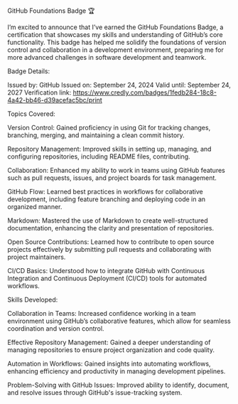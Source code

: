 GitHub Foundations Badge 🏆

I’m excited to announce that I’ve earned the GitHub Foundations Badge, a certification that showcases my skills and understanding of GitHub’s core functionality. This badge has helped me solidify the foundations of version control and collaboration in a development environment, preparing me for more advanced challenges in software development and teamwork.

Badge Details:

Issued by: GitHub
Issued on: September 24, 2024
Valid until: September 24, 2027
Verification link: https://www.credly.com/badges/1fedb284-18c8-4a42-bb46-d39acefac5bc/print

Topics Covered:

Version Control: Gained proficiency in using Git for tracking changes, branching, merging, and maintaining a clean commit history.

Repository Management: Improved skills in setting up, managing, and configuring repositories, including README files, contributing.

Collaboration: Enhanced my ability to work in teams using GitHub features such as pull requests, issues, and project boards for task management.

GitHub Flow: Learned best practices in workflows for collaborative development, including feature branching and deploying code in an organized manner.

Markdown: Mastered the use of Markdown to create well-structured documentation, enhancing the clarity and presentation of repositories.

Open Source Contributions: Learned how to contribute to open source projects effectively by submitting pull requests and collaborating with project maintainers.

CI/CD Basics: Understood how to integrate GitHub with Continuous Integration and Continuous Deployment (CI/CD) tools for automated workflows.

Skills Developed:

Collaboration in Teams: Increased confidence working in a team environment using GitHub’s collaborative features, which allow for seamless coordination and version control.

Effective Repository Management: Gained a deeper understanding of managing repositories to ensure project organization and code quality.

Automation in Workflows: Gained insights into automating workflows, enhancing efficiency and productivity in managing development pipelines.

Problem-Solving with GitHub Issues: Improved ability to identify, document, and resolve issues through GitHub's issue-tracking system.
